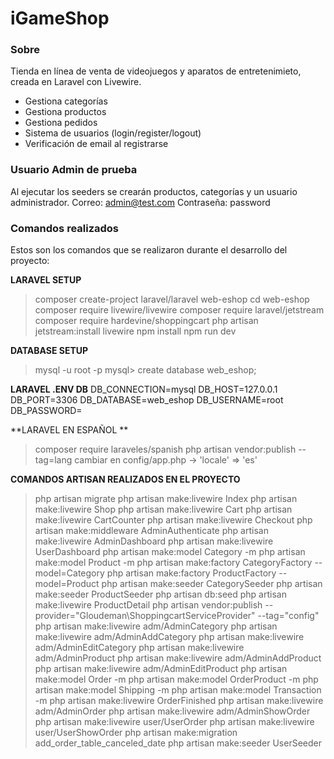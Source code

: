 # iGameShop
### Sobre

Tienda en línea de venta de videojuegos y aparatos de entretenimieto, creada en Laravel con Livewire.
- Gestiona categorías
- Gestiona productos
- Gestiona pedidos
- Sistema de usuarios (login/register/logout)
- Verificación de email al registrarse

### Usuario Admin de prueba
Al ejecutar los seeders se crearán productos, categorías y un usuario administrador.
Correo: admin@test.com
Contraseña: password

### Comandos realizados
Estos son los comandos que se realizaron durante el desarrollo del proyecto:

**LARAVEL SETUP**
> composer create-project laravel/laravel web-eshop
> cd web-eshop
> composer require livewire/livewire
> composer require laravel/jetstream
> composer require hardevine/shoppingcart
> php artisan jetstream:install livewire
> npm install
> npm run dev

**DATABASE SETUP**
> mysql -u root -p
mysql> create database web_eshop;   

**LARAVEL .ENV DB**
DB_CONNECTION=mysql
DB_HOST=127.0.0.1
DB_PORT=3306
DB_DATABASE=web_eshop
DB_USERNAME=root
DB_PASSWORD=

**LARAVEL EN ESPAÑOL **
> composer require laraveles/spanish
> php artisan vendor:publish --tag=lang
cambiar en config/app.php
 -> 'locale' => 'es'

**COMANDOS ARTISAN REALIZADOS EN EL PROYECTO**
> php artisan migrate
> php artisan make:livewire Index
> php artisan make:livewire Shop
> php artisan make:livewire Cart
> php artisan make:livewire CartCounter
> php artisan make:livewire Checkout
> php artisan make:middleware AdminAuthenticate
> php artisan make:livewire AdminDashboard
> php artisan make:livewire UserDashboard
> php artisan make:model Category -m
> php artisan make:model Product -m
> php artisan make:factory CategoryFactory --model=Category
> php artisan make:factory ProductFactory --model=Product
> php artisan make:seeder CategorySeeder
> php artisan make:seeder ProductSeeder
> php artisan db:seed
> php artisan make:livewire ProductDetail
> php artisan vendor:publish --provider="Gloudeman\ShoppingcartServiceProvider" --tag="config"
> php artisan make:livewire adm/AdminCategory
> php artisan make:livewire adm/AdminAddCategory
> php artisan make:livewire adm/AdminEditCategory
> php artisan make:livewire adm/AdminProduct
> php artisan make:livewire adm/AdminAddProduct
> php artisan make:livewire adm/AdminEditProduct
> php artisan make:model Order -m
> php artisan make:model OrderProduct -m
> php artisan make:model Shipping -m
> php artisan make:model Transaction -m
> php artisan make:livewire OrderFinished
> php artisan make:livewire adm/AdminOrder
> php artisan make:livewire adm/AdminShowOrder
> php artisan make:livewire user/UserOrder
> php artisan make:livewire user/UserShowOrder
> php artisan make:migration add_order_table_canceled_date
> php artisan make:seeder UserSeeder
